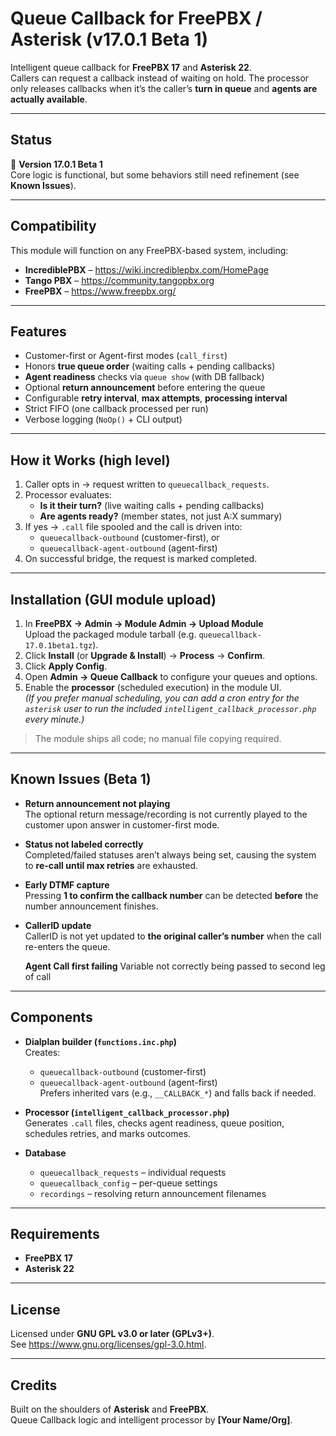 # Queue Callback for FreePBX / Asterisk (v17.0.1 Beta 1)

Intelligent queue callback for **FreePBX 17** and **Asterisk 22**.  
Callers can request a callback instead of waiting on hold. The processor only releases callbacks when it’s the caller’s **turn in queue** and **agents are actually available**.

---

## Status

🚧 **Version 17.0.1 Beta 1**  
Core logic is functional, but some behaviors still need refinement (see **Known Issues**).

---

## Compatibility

This module will function on any FreePBX-based system, including:

- **IncrediblePBX** – <https://wiki.incrediblepbx.com/HomePage>  
- **Tango PBX** – <https://community.tangopbx.org>  
- **FreePBX** – <https://www.freepbx.org/>  

---

## Features

- Customer-first or Agent-first modes (`call_first`)  
- Honors **true queue order** (waiting calls + pending callbacks)  
- **Agent readiness** checks via `queue show` (with DB fallback)  
- Optional **return announcement** before entering the queue  
- Configurable **retry interval**, **max attempts**, **processing interval**  
- Strict FIFO (one callback processed per run)  
- Verbose logging (`NoOp()` + CLI output)  

---

## How it Works (high level)

1. Caller opts in → request written to `queuecallback_requests`.  
2. Processor evaluates:  
   - **Is it their turn?** (live waiting calls + pending callbacks)  
   - **Are agents ready?** (member states, not just A:X summary)  
3. If yes → `.call` file spooled and the call is driven into:  
   - `queuecallback-outbound` (customer-first), or  
   - `queuecallback-agent-outbound` (agent-first)  
4. On successful bridge, the request is marked completed.  

---

## Installation (GUI module upload)

1. In **FreePBX → Admin → Module Admin → Upload Module**  
   Upload the packaged module tarball (e.g. `queuecallback-17.0.1beta1.tgz`).  
2. Click **Install** (or **Upgrade & Install**) → **Process** → **Confirm**.  
3. Click **Apply Config**.  
4. Open **Admin → Queue Callback** to configure your queues and options.  
5. Enable the **processor** (scheduled execution) in the module UI.  
   *(If you prefer manual scheduling, you can add a cron entry for the `asterisk` user to run the included `intelligent_callback_processor.php` every minute.)*  

> The module ships all code; no manual file copying required.  

---

## Known Issues (Beta 1)

- **Return announcement not playing**  
  The optional return message/recording is not currently played to the customer upon answer in customer-first mode.  

- **Status not labeled correctly**  
  Completed/failed statuses aren’t always being set, causing the system to **re-call until max retries** are exhausted.  

- **Early DTMF capture**  
  Pressing **1 to confirm the callback number** can be detected **before** the number announcement finishes.  

- **CallerID update**  
  CallerID is not yet updated to **the original caller’s number** when the call re-enters the queue.

  **Agent Call first failing**
  Variable not correctly being passed to second leg of call

---

## Components

- **Dialplan builder (`functions.inc.php`)**  
  Creates:  
  - `queuecallback-outbound` (customer-first)  
  - `queuecallback-agent-outbound` (agent-first)  
  Prefers inherited vars (e.g., `__CALLBACK_*`) and falls back if needed.  

- **Processor (`intelligent_callback_processor.php`)**  
  Generates `.call` files, checks agent readiness, queue position, schedules retries, and marks outcomes.  

- **Database**  
  - `queuecallback_requests` – individual requests  
  - `queuecallback_config` – per-queue settings  
  - `recordings` – resolving return announcement filenames  

---

## Requirements

- **FreePBX 17**  
- **Asterisk 22**  

---

## License

Licensed under **GNU GPL v3.0 or later (GPLv3+)**.  
See <https://www.gnu.org/licenses/gpl-3.0.html>.  

---

## Credits

Built on the shoulders of **Asterisk** and **FreePBX**.  
Queue Callback logic and intelligent processor by **[Your Name/Org]**.  
